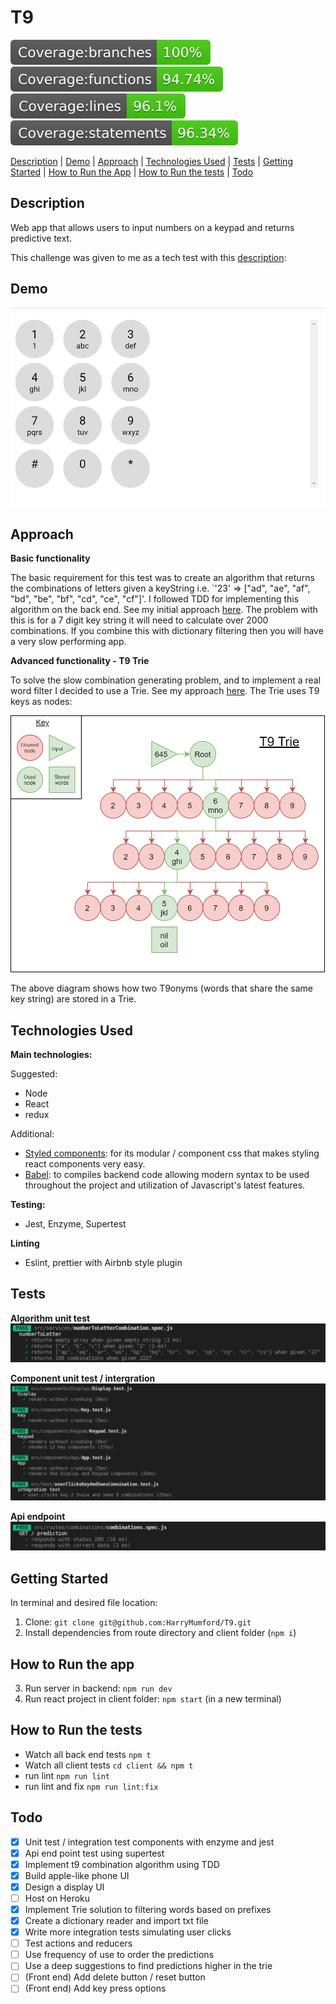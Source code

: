 # T9

![](./assets/badge-branches.svg)
![](./assets/badge-functions.svg)
![](./assets/badge-lines.svg)
![](./assets/badge-statements.svg)

[Description](#description) | [Demo](#demo) | [Approach](#approach) | [Technologies Used](#technologies-used) | [Tests](#tests) | [Getting Started](#getting-started) | [How to Run the App](#how-to-run-the-app) | [How to Run the tests](#how-to-run-the-tests) | [Todo](#todo)

## Description

Web app that allows users to input numbers on a keypad and returns predictive text.

This challenge was given to me as a tech test with this [description](./docs/task.md):

## Demo

![](./assets/demo.gif)

## Approach

**Basic functionality**

The basic requirement for this test was to create an algorithm that returns the combinations of letters given a keyString i.e. `'23' => ["ad", "ae", "af", "bd", "be", "bf", "cd", "ce", "cf"]'. I followed TDD for implementing this algorithm on the back end. See my initial approach [here](./docs/predictive-text-approach.md). The problem with this is for a 7 digit key string it will need to calculate over 2000 combinations. If you combine this with dictionary filtering then you will have a very slow performing app.

**Advanced functionality - T9 Trie**

To solve the slow combination generating problem, and to implement a real word filter I decided to use a Trie. See my approach [here](./real-word-predictions.md). The Trie uses T9 keys as nodes:

![](./assets/trie.PNG)

The above diagram shows how two T9onyms (words that share the same key string) are stored in a Trie.

## Technologies Used

**Main technologies:**

Suggested:

- Node
- React
- redux

Additional:

- [Styled components](https://reactjs.org/): for its modular / component css that makes styling react components very easy.
- [Babel](https://babeljs.io/): to compiles backend code allowing modern syntax to be used throughout the project and utilization of Javascript's latest features.

**Testing:**

- Jest, Enzyme, Supertest

**Linting**

- Eslint, prettier with Airbnb style plugin

## Tests

**Algorithm unit test**
![](./assets/unit.PNG)

**Component unit test / intergration**
![](./assets/component.PNG)

**Api endpoint**
![](./assets/api.PNG)

## Getting Started

In terminal and desired file location:

1. Clone: `git clone git@github.com:HarryMumford/T9.git`
2. Install dependencies from route directory and client folder (`npm i`)

## How to Run the app

3. Run server in backend: `npm run dev`
4. Run react project in client folder: `npm start` (in a new terminal)

## How to Run the tests

- Watch all back end tests `npm t`
- Watch all client tests `cd client && npm t`
- run lint `npm run lint`
- run lint and fix `npm run lint:fix`

## Todo

- [x] Unit test / integration test components with enzyme and jest
- [x] Api end point test using supertest
- [x] Implement t9 combination algorithm using TDD
- [x] Build apple-like phone UI
- [x] Design a display UI
- [ ] Host on Heroku
- [x] Implement Trie solution to filtering words based on prefixes
- [x] Create a dictionary reader and import txt file
- [x] Write more integration tests simulating user clicks
- [ ] Test actions and reducers
- [ ] Use frequency of use to order the predictions
- [ ] Use a deep suggestions to find predictions higher in the trie
- [ ] (Front end) Add delete button / reset button
- [ ] (Front end) Add key press options
